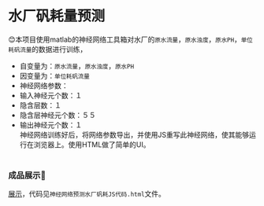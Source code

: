 
# 水厂矾耗量预测
:blush:本项目使用matlab的神经网络工具箱对水厂的`原水流量`，`原水浊度`，`原水PH`，`单位耗矾流量`的数据进行训练，<br/>
* 自变量为：`原水流量`，`原水浊度`，`原水PH`<br/>
* 因变量为：`单位耗矾流量`<br/>
* 神经网络参数：<br/>
 * 输入神经元个数：１<br/>
 * 隐含层数：１<br/>
 * 隐含层神经元个数：５５<br/>
 * 输出神经元个数：１<br/>
神经网络训练好后，将网络参数导出，并使用JS重写此神经网络，使其能够运行在浏览器上。使用HTML做了简单的UI。<br/><br/>
### 成品展示:metal:<br/>
[展示](http://www.buildce.com/demo/sc.html "展示")，代码见`神经网络预测水厂矾耗JS代码.html`文件。 
